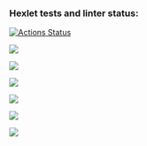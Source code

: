 ### Hexlet tests and linter status:
[![Actions Status](https://github.com/Vladimir960107/fullstack-javascript-project-44/actions/workflows/hexlet-check.yml/badge.svg)](https://github.com/Vladimir960107/fullstack-javascript-project-44/actions)

<a href="https://codeclimate.com/github/Vladimir960107/fullstack-javascript-project-44/maintainability"><img src="https://api.codeclimate.com/v1/badges/4fc64463b4e259c2943b/maintainability" /></a>

<a href="https://asciinema.org/a/Q5ZArKdVbm6VNtKbQ1i0IgrRg" target="_blank"><img src="https://asciinema.org/a/Q5ZArKdVbm6VNtKbQ1i0IgrRg.svg" /></a>

<a href="https://asciinema.org/a/CN1Sm5MXlT7iQUjkzzihSgkAZ" target="_blank"><img src="https://asciinema.org/a/CN1Sm5MXlT7iQUjkzzihSgkAZ.svg" /></a>

<a href="https://asciinema.org/a/b5543CSi1udaZwgePTRRMOF82" target="_blank"><img src="https://asciinema.org/a/b5543CSi1udaZwgePTRRMOF82.svg" /></a>

<a href="https://asciinema.org/a/omqxVPN4bsilALXSz8ViOzufW" target="_blank"><img src="https://asciinema.org/a/omqxVPN4bsilALXSz8ViOzufW.svg" /></a>

<a href="https://asciinema.org/a/hDT4JgYJTiEgyf9VSdNxQhmn6" target="_blank"><img src="https://asciinema.org/a/hDT4JgYJTiEgyf9VSdNxQhmn6.svg" /></a>